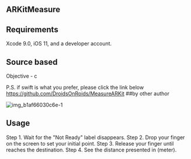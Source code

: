## ARKitMeasure

## Requirements
Xcode 9.0, iOS 11, and a developer account.

## Source based
Objective - c

P.S. if swift is what you prefer, please click the link below
https://github.com/DroidsOnRoids/MeasureARKit           ##by other author

![img_b1af66030c6e-1](https://user-images.githubusercontent.com/20275519/28651580-403ada08-72b5-11e7-82d8-92b01b5b306a.jpeg)

## Usage
Step 1. Wait for the "Not Ready" label disappears.
Step 2. Drop your finger on the screen to set your initial point.
Step 3. Release your finger until reaches the destination.
Step 4. See the distance presented in (meter).

